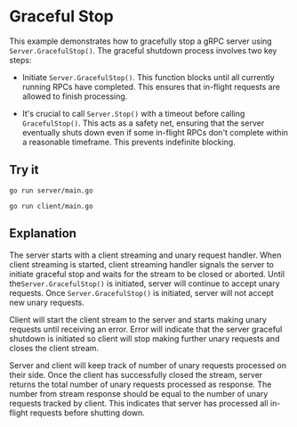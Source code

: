 # Graceful Stop

This example demonstrates how to gracefully stop a gRPC server using
`Server.GracefulStop()`. The graceful shutdown process involves two key steps:

- Initiate `Server.GracefulStop()`. This function blocks until all currently
  running RPCs have completed.  This ensures that in-flight requests are
  allowed to finish processing.

- It's crucial to call `Server.Stop()` with a timeout before calling
  `GracefulStop()`. This acts as a safety net, ensuring that the server
  eventually shuts down even if some in-flight RPCs don't complete within a
  reasonable timeframe.  This prevents indefinite blocking.

## Try it

```
go run server/main.go
```

```
go run client/main.go
```

## Explanation

The server starts with a client streaming and unary request handler. When
client streaming is started, client streaming handler signals the server to
initiate graceful stop and waits for the stream to be closed or aborted. Until
the`Server.GracefulStop()` is initiated, server will continue to accept unary
requests. Once `Server.GracefulStop()` is initiated, server will not accept
new unary requests.

Client will start the client stream to the server and starts making unary
requests until receiving an error. Error will indicate that the server graceful
shutdown is initiated so client will stop making further unary requests and
closes the client stream.

Server and client will keep track of number of unary requests processed on
their side. Once the client has successfully closed the stream, server returns
the total number of unary requests processed as response. The number from
stream response should be equal to the number of unary requests tracked by
client. This indicates that server has processed all in-flight requests before
shutting down.

